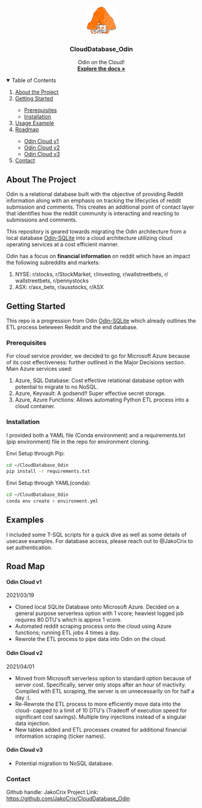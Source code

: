 

<!-- PROJECT LOGO -->
<br />
<p align="center">
  <a href="https://github.com/JakoCrix/CloudDatabase_Odin">
    <img src="admin_repo/md_pic.png" alt="Logo" width="80" height="80">
  </a>
  <h3 align="center">CloudDatabase_Odin</h3>
  <p align="center">
    Odin on the Cloud!
    <br />
    <a href="https://github.com/JakoCrix/CloudDatabase_Odin"><strong>Explore the docs »</strong></a>
  </p>
</p>

<!-- TABLE OF CONTENTS -->
<details open="open">
  <summary>Table of Contents</summary>
  <ol>
    <li><a href="#about-the-project"> About the Project</a>
    <li><a href="#getting-started">Getting Started</a></li>
      <ul>
        <li><a href="#prerequisites">Prerequisites</a></li>
        <li><a href="#installation">Installation</a></li>
      </ul>
    <li><a href="#examples">Usage Example</a></li>
    <li><a href="#road-map">Roadmap</a></li>
      <ul>
        <li><a href="#odin-cloud-v1">Odin Cloud v1</a></li>
        <li><a href="#odin-cloud-v2">Odin Cloud v2</a></li>
        <li><a href="#odin-cloud-v3">Odin Cloud v3</a></li>
      </ul>
    <li><a href="#contact">Contact</a></li>
  </ol>
</details>

<!-- Introductory Section -->
## About The Project
Odin is a relational database built with the objective of providing Reddit information along with an emphasis on tracking the lifecycles of reddit submission and comments. This creates an additional point of contact layer that identifies how the reddit community is interacting and reacting to submissions and comments.  

This repository is geared towards migrating the Odin architecture from a local database [Odin-SQLite](https://github.com/user/repo/blob/branch/other_file.md) into a cloud architecture utilizing cloud operating services at a cost efficient manner.  

Odin has a focus on **financial information** on reddit which have an impact the following subreddits and markets: 
1. NYSE: r/stocks, r/StockMarket, r/investing, r/wallstreetbets, r/ wallstreetbets, r/pennystocks
2. ASX: r/asx_bets, r/ausstocks, r/ASX

<!-- Getting Started -->
## Getting Started
This repo is a progression from Odin [Odin-SQLite](https://github.com/user/repo/blob/branch/other_file.md) which already outlines the ETL process beteween Reddit and the end database. 

### Prerequisites
For cloud service provider, we decided to go for Microsoft Azure because of its cost effectiveness: further outlined in the Major Decisions section. Main Azure services used:  
1. Azure, SQL Database: Cost effective relational database option with potential to migrate to no NoSQL. 
2. Azure, Keyvault: A godsend!! Super effective secret storage. 
3. Azure, Azure Functions: Allows automating Python ETL process into a cloud container.

### Installation
I provided both a YAML file (Conda environment) and a requirements.txt (pip environment) file in the repo for environment cloning. 

Envi Setup through Pip: 
```sh
cd ~/CloudDatabase_Odin
pip install -r requirements.txt
```

Envi Setup through YAML(conda): 
```sh
cd ~/CloudDatabase_Odin
conda env create > environment.yml
```

<!-- Usage Examples-->
## Examples
I included some T-SQL scripts for a quick dive as well as some details of usecase examples. For database access, please reach out to @JakoCrix to set authentication. 

<!-- Prod Releases-->
## Road Map
#### Odin Cloud v1
2021/03/19
- Cloned local SQLite Database onto Microsoft Azure. Decided on a general purpose serverless option with 1 vcore; heaviest logged job requires 80 DTU's which is approx 1 vcore.  
- Automated reddit scraping process onto the cloud using Azure functions; running ETL jobs 4 times a day.  
- Rewrote the ETL process to pipe data into Odin on the cloud. 

#### Odin Cloud v2
2021/04/01
- Moved from Microsoft serverless option to standard option because of server cost. Specifically, server only stops after an hour of inactivity. Compiled with ETL scraping, the server is on unnecessarily on for half a day :(. 
- Re-Rewrote the ETL process to more efficiently move data into the cloud- capped to a limit of 10 DTU's (Tradeoff of execution speed for significant cost savings). Multiple tiny injections instead of a singular data injection. 
- New tables added and ETL processes created for additional financial information scraping (ticker names). 

#### Odin Cloud v3
- Potential migration to NoSQL database. 

<!-- Contact-->
### Contact
Github handle: JakoCrix
Project Link: https://github.com/JakoCrix/CloudDatabase_Odin